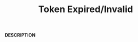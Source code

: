 ﻿---
category: 4xx
code: 498
cover: https://firebasestorage.googleapis.com/v0/b/capy-http.appspot.com/o/Capy498.gif?alt=media
coverAlt: Token Expired/Invalid
description: Token Expired/Invalid
pubDate: 2014-06-01
tags:
- 4xx
title: Token Expired/Invalid
---

__DESCRIPTION__